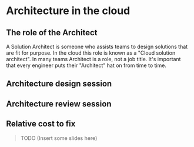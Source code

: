 # Architecture in the cloud

## The role of the Architect

A Solution Architect is someone who assists teams to design solutions that are fit for purpose. In the cloud this role is known as a "Cloud solution architect". In many teams Architect is a role, not a job title. It's important that every engineer puts their "Architect" hat on from time to time.

## Architecture design session

## Architecture review session

## Relative cost to fix



> TODO (Insert some slides here)

